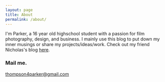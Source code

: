 ```yaml
---
layout: page
title: About
permalink: /about/
---
```


I'm Parker, a 16 year old highschool student with a passion for film photography, design, and business. I mainly use this blog to put down my inner musings or share my projects/ideas/work. Check out my friend Nicholas's blog [here](blog.nermolov.com).

### Mail me.

[thompson4parker@gmail.com](mailto:thompson4parker@gmail.com)
